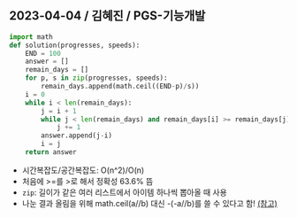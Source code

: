 ## 2023-04-04 / 김혜진 / PGS-기능개발

```python
import math
def solution(progresses, speeds):
    END = 100
    answer = []
    remain_days = []
    for p, s in zip(progresses, speeds):
        remain_days.append(math.ceil((END-p)/s))
    i = 0
    while i < len(remain_days):
        j = i + 1
        while j < len(remain_days) and remain_days[i] >= remain_days[j]:
            j += 1
        answer.append(j-i)
        i = j
    return answer
```

- 시간복잡도/공간복잡도: O(n^2)/O(n)
- 처음에 >=를 >로 해서 정확성 63.6% 뜸
- `zip`: 길이가 같은 여러 리스트에서 아이템 하나씩 뽑아올 때 사용
- 나눈 결과 올림을 위해 math.ceil(a//b) 대신 -(-a//b)를 쓸 수 있다고 함! [(참고)](https://velog.io/@choiyunh/%EC%98%AC%EB%A6%BC%EB%B0%98%EC%98%AC%EB%A6%BC%EB%82%B4%EB%A6%BC%EB%B2%84%EB%A6%BC)
